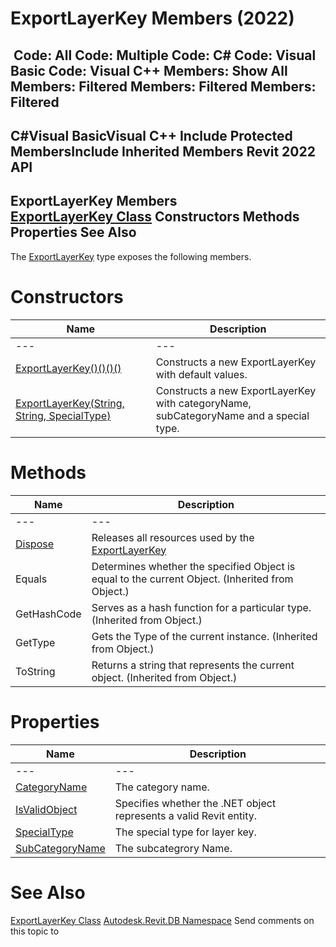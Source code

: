 # ExportLayerKey Members (2022)

﻿
 Code: All Code: Multiple Code: C# Code: Visual Basic Code: Visual C++  Members: Show All Members: Filtered Members: Filtered Members: Filtered   
---  
C#Visual BasicVisual C++
Include Protected MembersInclude Inherited Members
Revit 2022 API  
---  
ExportLayerKey Members  
[ExportLayerKey Class](64d77004-5c0c-9af2-cae4-39448bbaffe9.md "ExportLayerKey Class") Constructors Methods Properties See Also  
---  
The [ExportLayerKey](64d77004-5c0c-9af2-cae4-39448bbaffe9.md "ExportLayerKey Class") type exposes the following members.
# Constructors
| Name | Description |
| --- | --- |
| --- | --- | --- |
| [ExportLayerKey()()()()](a9289076-8461-430f-9cba-dd8be1736b41.md "ExportLayerKey Constructor") | Constructs a new ExportLayerKey with default values. |
| [ExportLayerKey(String, String, SpecialType)](9e7d5343-4822-246e-c751-40267de582c7.md "ExportLayerKey Constructor \(String, String, SpecialType\)") | Constructs a new ExportLayerKey with categoryName, subCategoryName and a special type. |

# Methods
| Name | Description |
| --- | --- |
| --- | --- | --- |
| [Dispose](2498f317-51a6-56a4-d84a-8652eb617027.md "Dispose Method") | Releases all resources used by the [ExportLayerKey](64d77004-5c0c-9af2-cae4-39448bbaffe9.md "ExportLayerKey Class") |
| Equals | Determines whether the specified Object is equal to the current Object. (Inherited from Object.) |
| GetHashCode | Serves as a hash function for a particular type.  (Inherited from Object.) |
| GetType | Gets the Type of the current instance. (Inherited from Object.) |
| ToString | Returns a string that represents the current object. (Inherited from Object.) |

# Properties
| Name | Description |
| --- | --- |
| --- | --- | --- |
| [CategoryName](9c22f632-e952-d80c-4bd1-98c57edd0654.md "CategoryName Property") | The category name. |
| [IsValidObject](3e61755b-deef-eedc-d110-7a84533cf70b.md "IsValidObject Property") | Specifies whether the .NET object represents a valid Revit entity. |
| [SpecialType](6f7b1b9a-4d9d-c84d-df06-69b332a3404c.md "SpecialType Property") | The special type for layer key. |
| [SubCategoryName](72d1407d-44a9-70c7-3b16-14efca9fe31a.md "SubCategoryName Property") | The subcategrory Name. |

# See Also
[ExportLayerKey Class](64d77004-5c0c-9af2-cae4-39448bbaffe9.md "ExportLayerKey Class")
[Autodesk.Revit.DB Namespace](87546ba7-461b-c646-cbb1-2cb8f5bff8b2.md "Autodesk.Revit.DB Namespace")
Send comments on this topic to 